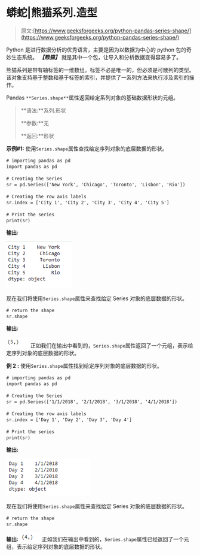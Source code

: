 # 蟒蛇|熊猫系列.造型

> 原文:[https://www.geeksforgeeks.org/python-pandas-series-shape/](https://www.geeksforgeeks.org/python-pandas-series-shape/)

Python 是进行数据分析的优秀语言，主要是因为以数据为中心的 python 包的奇妙生态系统。 ***【熊猫】*** 就是其中一个包，让导入和分析数据变得容易多了。

熊猫系列是带有轴标签的一维数组。标签不必是唯一的，但必须是可散列的类型。该对象支持基于整数和基于标签的索引，并提供了一系列方法来执行涉及索引的操作。

Pandas `**Series.shape**`属性返回给定系列对象的基础数据形状的元组。

> **语法:**系列.形状
> 
> **参数:**无
> 
> **返回:**形状

**示例#1:** 使用`Series.shape`属性查找给定序列对象的底层数据的形状。

```
# importing pandas as pd
import pandas as pd

# Creating the Series
sr = pd.Series(['New York', 'Chicago', 'Toronto', 'Lisbon', 'Rio'])

# Creating the row axis labels
sr.index = ['City 1', 'City 2', 'City 3', 'City 4', 'City 5'] 

# Print the series
print(sr)
```

**输出:**

![](img/f6a6d4c6b86dd815350de4f5d5bfa931.png)

现在我们将使用`Series.shape`属性来查找给定 Series 对象的底层数据的形状。

```
# return the shape
sr.shape
```

**输出:**

![](img/2fe6898813823693951d657d368ec6b3.png)
正如我们在输出中看到的，`Series.shape`属性返回了一个元组，表示给定序列对象的底层数据的形状。

**例 2 :** 使用`Series.shape`属性找到给定序列对象的底层数据的形状。

```
# importing pandas as pd
import pandas as pd

# Creating the Series
sr = pd.Series(['1/1/2018', '2/1/2018', '3/1/2018', '4/1/2018'])

# Creating the row axis labels
sr.index = ['Day 1', 'Day 2', 'Day 3', 'Day 4']

# Print the series
print(sr)
```

**输出:**

![](img/a519278b0c944bba68cf9df8e3566a3b.png)

现在我们将使用`Series.shape`属性来查找给定 Series 对象的底层数据的形状。

```
# return the shape
sr.shape
```

**输出:**
![](img/bcc2768ab6e4e19d4858dc1824a762dc.png)
正如我们在输出中看到的，`Series.shape`属性已经返回了一个元组，表示给定序列对象的底层数据的形状。